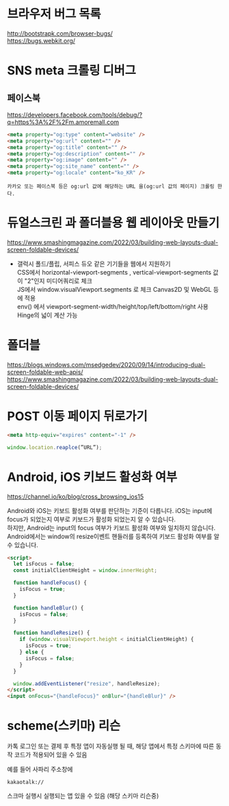 # 브라우저 버그 목록

http://bootstrapk.com/browser-bugs/  
https://bugs.webkit.org/

# SNS meta 크롤링 디버그

## 페이스북

https://developers.facebook.com/tools/debug/?q=https%3A%2F%2Fm.amoremall.com

```html
<meta property="og:type" content="website" />
<meta property="og:url" content="" />
<meta property="og:title" content="" />
<meta property="og:description" content="" />
<meta property="og:image" content="" />
<meta property="og:site_name" content="" />
<meta property="og:locale" content="ko_KR" />
```

`카카오 또는 페이스북 등은 og:url 값에 해당하는 URL 을(og:url 값의 페이지) 크롤링 한다.`

# 듀얼스크린 과 폴더블용 웹 레이아웃 만들기

https://www.smashingmagazine.com/2022/03/building-web-layouts-dual-screen-foldable-devices/

- 갤럭시 폴드/플립, 서피스 듀오 같은 기기들을 웹에서 지원하기  
  CSS에서 horizontal-viewport-segments , vertical-viewport-segments 값이 "2"인지 미디어쿼리로 체크  
  JS에서 window.visualViewport.segments 로 체크 Canvas2D 및 WebGL 등에 적용  
  env() 에서 viewport-segment-width/height/top/left/bottom/right 사용 Hinge의 넓이 계산 가능

# 폴더블

https://blogs.windows.com/msedgedev/2020/09/14/introducing-dual-screen-foldable-web-apis/  
https://www.smashingmagazine.com/2022/03/building-web-layouts-dual-screen-foldable-devices/

# POST 이동 페이지 뒤로가기

```html
<meta http-equiv="expires" content="-1" />
```

```javascript
window.location.reaplce(”URL”);
```

# Android, iOS 키보드 활성화 여부

https://channel.io/ko/blog/cross_browsing_ios15

Android와 iOS는 키보드 활성화 여부를 판단하는 기준이 다릅니다. iOS는 input에 focus가 되었는지 여부로 키보드가 활성화 되었는지 알 수 있습니다.  
하지만, Android는 input의 focus 여부가 키보드 활성화 여부와 일치하지 않습니다.  
Android에서는 window의 resize이벤트 핸들러를 등록하여 키보드 활성화 여부를 알 수 있습니다.

```html
<script>
  let isFocus = false;
  const initialClientHeight = window.innerHeight;

  function handleFocus() {
    isFocus = true;
  }

  function handleBlur() {
    isFocus = false;
  }

  function handleResize() {
    if (window.visualViewport.height < initialClientHeight) {
      isFocus = true;
    } else {
      isFocus = false;
    }
  }

  window.addEventListener("resize", handleResize);
</script>
<input onFocus="{handleFocus}" onBlur="{handleBlur}" />
```

# scheme(스키마) 리슨

카톡 로그인 또는 결제 후 특정 앱이 자동실행 될 때,
해당 앱에서 특정 스키마에 따른 동작 코드가 적용되어 있을 수 있음

예를 들어 사파리 주소창에

```
kakaotalk://
```

스크마 실행시 실행되는 앱 있을 수 있음 (해당 스키마 리슨중)
